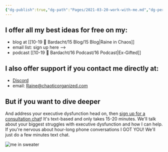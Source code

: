 ```yaml
---
{"dg-publish":true,"dg-path":"Pages/2021-03-20-work-with-me.md","dg-permalink":"work-with-me","permalink":"/work-with-me/","title":"Work with me","noteIcon":"","created":"","updated":"2023-08-03T17:08:26.000-04:00"}
---
```



## I offer all my best ideas for free on my:

- blog at [[10-19 💢 Bardacht/15 Blog/15 Blog\|Raine in Chaos]]
- email list: sign up here -->
- podcast [[10-19 💢 Bardacht/16 Podcast/16 Podcast\|Ex-Gifted]]

## I also offer support if you contact me directly at:

- [Discord](https://discord.gg/JkPbnhb)
- email: [Raine@chaoticorganized.com](mailto:Raine@chaoticorganized.com)

## But if you want to dive deeper

And address your executive dysfunction head on, then [sign up for a consultation chat](https://tidycal.com/chaoticorganized/)! It's text-based and only takes 15-20 minutes. We'll talk about your biggest struggles with executive dysfunction and how I can help. If you're nervous about hour-long phone conversations I GOT YOU! We'll just do a few minutes text chat.

![me in sweater](https://i.imgur.com/CBZnZhT.png)

<script src="https://asset-tidycal.b-cdn.net//js/embed.js"></script>
<div id="tidycal-embed" data-path="chaoticorganized/executive-dysfunction-mini-session"></div>
